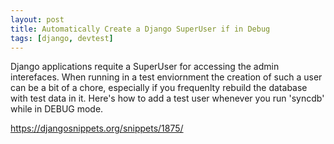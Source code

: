 ```yaml
---
layout: post
title: Automatically Create a Django SuperUser if in Debug
tags: [django, devtest]
---
```


Django applications requite a SuperUser for accessing the admin
interefaces. When running in a test enviornment the creation of such a
user can be a bit of a chore, especially if you frequenlty rebuild the
database with test data in it. Here's how to add a test user whenever
you run 'syncdb' while in DEBUG mode.

https://djangosnippets.org/snippets/1875/